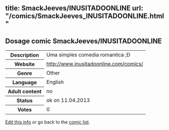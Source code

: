 title: SmackJeeves/INUSITADOONLINE
url: "/comics/SmackJeeves_INUSITADOONLINE.html"
---
Dosage comic SmackJeeves/INUSITADOONLINE
-----------------------------------------

<table class="comicinfo">
<tr>
<th>Description</th><td>Uma simples comedia romantica ;D</td>
</tr>
<tr>
<th>Website</th><td><a href="http://www.inusitadoonline.com/comics/">http://www.inusitadoonline.com/comics/</a></td>
</tr>
<tr>
<th>Genre</th><td>Other</td>
</tr>
<tr>
<th>Language</th><td>English</td>
</tr>
<tr>
<th>Adult content</th><td>no</td>
</tr>
<tr>
<th>Status</th><td>ok on 11.04.2013</td>
</tr>
<tr>
<th>Votes</th><td>0</div></td>
</tr>
</table>

[Edit this info](/comics/SmackJeeves_INUSITADOONLINE_edit.html) or go back to the [comic list](../comic-index.html).
